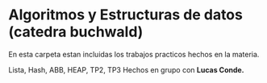 
# Algoritmos y Estructuras de datos (catedra buchwald)

En esta carpeta estan incluidas los trabajos practicos hechos en la materia.

Lista, Hash, ABB, HEAP, TP2, TP3 Hechos en grupo con **Lucas Conde.**
